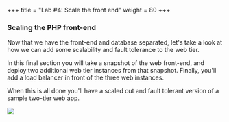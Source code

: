 +++
title = "Lab #4: Scale the front end"
weight = 80
+++

### Scaling the PHP front-end

Now that we have the front-end and database separated, let's take a look at how we can add some scalability and fault tolerance to the web tier. 

In this final section you will take a snapshot of the web front-end, and deploy two additional web tier instances from that snapshot. Finally, you'll add a load balancer in front of the three web instances.

When this is all done you'll have a scaled out and fault tolerant version of a sample two-tier web app. 

![](../../images/lamp-architecture-3.jpg?classes=border)